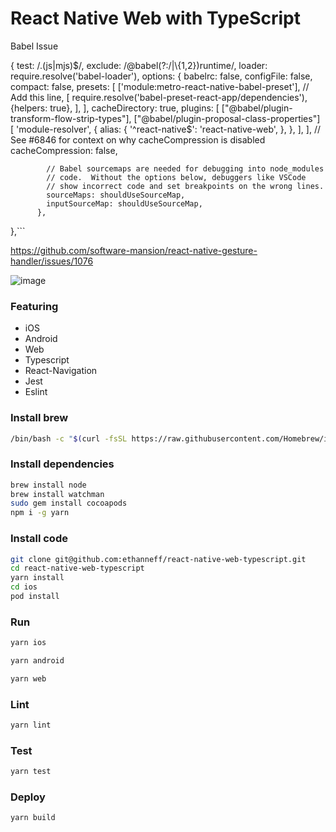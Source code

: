 # React Native Web with TypeScript

Babel Issue

{
test: /\.(js|mjs)$/,
       exclude: /@babel(?:\/|\\{1,2})runtime/,
       loader: require.resolve('babel-loader'),
       options: {
            babelrc: false,
            configFile: false,
            compact: false,
            presets: [
                  ['module:metro-react-native-babel-preset'], // Add this line,
                  [
                    require.resolve('babel-preset-react-app/dependencies'),
                    {helpers: true},
                  ],
                ],
            cacheDirectory: true,
            plugins: [
                  ["@babel/plugin-transform-flow-strip-types"],
                  ["@babel/plugin-proposal-class-properties"]
                  [
                    'module-resolver',
                    {
                      alias: {
                        '^react-native$': 'react-native-web',
},
},
],
],
// See #6846 for context on why cacheCompression is disabled
cacheCompression: false,

            // Babel sourcemaps are needed for debugging into node_modules
            // code.  Without the options below, debuggers like VSCode
            // show incorrect code and set breakpoints on the wrong lines.
            sourceMaps: shouldUseSourceMap,
            inputSourceMap: shouldUseSourceMap,
          },

},```

https://github.com/software-mansion/react-native-gesture-handler/issues/1076

![image](https://i.imgur.com/sa5z3DR.gif)

### Featuring

- iOS
- Android
- Web
- Typescript
- React-Navigation
- Jest
- Eslint

### Install brew

```sh
/bin/bash -c "$(curl -fsSL https://raw.githubusercontent.com/Homebrew/install/master/install.sh)"
```

### Install dependencies

```sh
brew install node
brew install watchman
sudo gem install cocoapods
npm i -g yarn
```

### Install code

```sh
git clone git@github.com:ethanneff/react-native-web-typescript.git
cd react-native-web-typescript
yarn install
cd ios
pod install
```

### Run

```sh
yarn ios
```

```sh
yarn android
```

```sh
yarn web
```

### Lint

```sh
yarn lint
```

### Test

```sh
yarn test
```

### Deploy

```sh
yarn build
```

